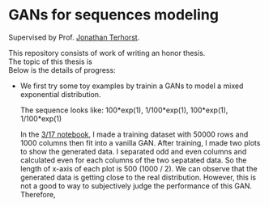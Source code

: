 # GANs for sequences modeling
Supervised by Prof. [Jonathan Terhorst](http://www-personal.umich.edu/~jonth/).

This repository consists of work of writing an honor thesis. <br />The topic of this thesis is <br />
Below is the details of progress:<br />
-  We first try some toy examples by trainin a GANs to model a mixed exponential distribution. <br />

    The sequence looks like: 100\*exp(1), 1/100\*exp(1), 100\*exp(1), 1/100\*exp(1)<br />
    
    In the [3/17 notebook](https://github.com/Pengjp/gene_research/blob/master/3_17_Pre_explore.ipynb), I made a training dataset with 50000 rows and 1000 columns then fit into a vanilla GAN. After training, I made two plots to show the generated data. I separated odd and even columns and calculated even for each columns of the two sepatated data. So the length of x-axis of each plot is 500 (1000 / 2). We can observe that the generated data is getting close to the real distribution. However, this is not a good to way to subjectively judge the performance of this GAN. <br />
    Therefore,
